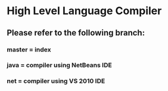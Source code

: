 # High Level Language Compiler

## Please refer to the following branch:
### master = index
### java = compiler using NetBeans IDE
### net = compiler using VS 2010 IDE